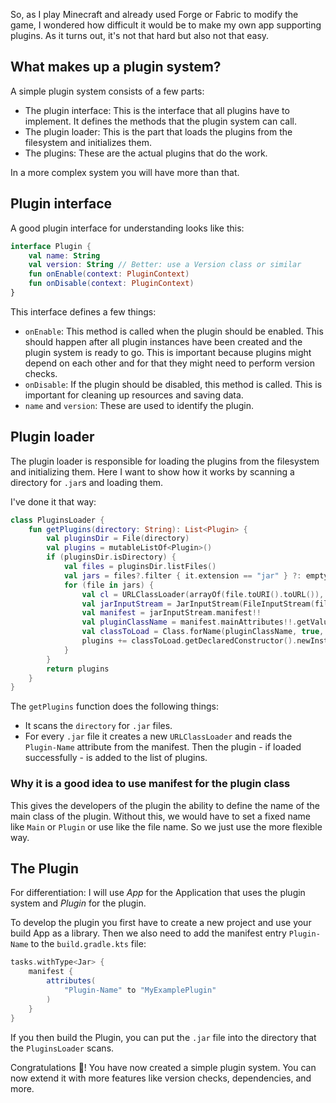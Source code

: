 So, as I play Minecraft and already used Forge or Fabric to modify the game, I wondered how difficult it would be to
make my own app supporting plugins.
As it turns out, it's not that hard but also not that easy.

## What makes up a plugin system?

A simple plugin system consists of a few parts:

- The plugin interface: This is the interface that all plugins have to implement. It defines the methods that the
  plugin system can call.
- The plugin loader: This is the part that loads the plugins from the filesystem and initializes them.
- The plugins: These are the actual plugins that do the work.

In a more complex system you will have more than that.

## Plugin interface

A good plugin interface for understanding looks like this:

```kotlin
interface Plugin {
    val name: String
    val version: String // Better: use a Version class or similar
    fun onEnable(context: PluginContext)
    fun onDisable(context: PluginContext)
}
```

This interface defines a few things:

- `onEnable`: This method is called when the plugin should be enabled. This should happen after all plugin instances
  have been created and the plugin system is ready to go. This is important because plugins might depend on each other
  and for that they might need to perform version checks.
- `onDisable`: If the plugin should be disabled, this method is called. This is important for cleaning up resources and
  saving data.
- `name` and `version`: These are used to identify the plugin.

## Plugin loader

The plugin loader is responsible for loading the plugins from the filesystem and initializing them. Here I want to show
how it works by scanning a directory for `.jar`s and loading them.

I've done it that way:

```kotlin
class PluginsLoader {
    fun getPlugins(directory: String): List<Plugin> {
        val pluginsDir = File(directory)
        val plugins = mutableListOf<Plugin>()
        if (pluginsDir.isDirectory) {
            val files = pluginsDir.listFiles()
            val jars = files?.filter { it.extension == "jar" } ?: emptyList<File>()
            for (file in jars) {
                val cl = URLClassLoader(arrayOf(file.toURI().toURL()), ClassLoader.getSystemClassLoader())
                val jarInputStream = JarInputStream(FileInputStream(file))
                val manifest = jarInputStream.manifest!!
                val pluginClassName = manifest.mainAttributes!!.getValue("Plugin-Name") ?: break
                val classToLoad = Class.forName(pluginClassName, true, cl)
                plugins += classToLoad.getDeclaredConstructor().newInstance() as Plugin
            }
        }
        return plugins
    }
}
```

The `getPlugins` function does the following things:

- It scans the `directory` for `.jar` files.
- For every `.jar` file it creates a new `URLClassLoader` and reads the `Plugin-Name` attribute from the manifest. Then
  the plugin - if loaded successfully - is added to the list of plugins.

### Why it is a good idea to use manifest for the plugin class

This gives the developers of the plugin the ability to define the name of the main class of the plugin. Without this, we
would have to set a fixed name like `Main` or `Plugin` or use like the file name. So we just use the more flexible way.

## The Plugin
For differentiation: I will use _App_ for the Application that uses the plugin system and _Plugin_ for the plugin.


To develop the plugin you first have  to create a new project and use your build App as a library. Then we also need to
add the manifest entry `Plugin-Name` to the `build.gradle.kts` file:

```groovy
tasks.withType<Jar> {
    manifest {
        attributes(
            "Plugin-Name" to "MyExamplePlugin"
        )
    }
}
```

If you then build the Plugin, you can put the `.jar` file into the directory that the `PluginsLoader` scans.

Congratulations 🎉! You have now created a simple plugin system. You can now extend it with more features like version checks,
dependencies, and more.